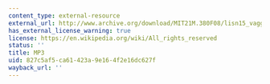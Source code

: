```yaml
---
content_type: external-resource
external_url: http://www.archive.org/download/MIT21M.380F08/lisn15_vaggione.mp3
has_external_license_warning: true
license: https://en.wikipedia.org/wiki/All_rights_reserved
status: ''
title: MP3
uid: 827c5af5-ca61-423a-9e16-4f2e16dc627f
wayback_url: ''
---
```

